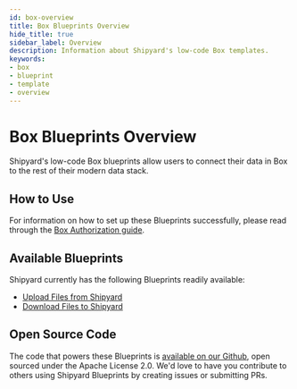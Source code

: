 ```yaml
---
id: box-overview
title: Box Blueprints Overview
hide_title: true
sidebar_label: Overview
description: Information about Shipyard's low-code Box templates.
keywords:
- box
- blueprint
- template
- overview
---
```


# Box Blueprints Overview

Shipyard's low-code Box blueprints allow users to connect their data in Box to the rest of their modern data stack.


## How to Use
For information on how to set up these Blueprints successfully, please read through the [Box Authorization guide](box-authorization.md).


## Available Blueprints
Shipyard currently has the following Blueprints readily available: 
- [Upload Files from Shipyard](box-upload-files.md)
- [Download Files to Shipyard](box-download-files.md)

## Open Source Code
The code that powers these Blueprints is [available on our Github](https://github.com/shipyardapp/box-blueprints), open sourced under the Apache License 2.0. We'd love to have you contribute to others using Shipyard Blueprints by creating issues or submitting PRs.
